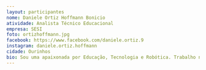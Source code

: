 ```yaml
---
layout: participantes
nome: Daniele Ortiz Hoffmann Bonicio
atividade: Analista Técnico Educacional
empresa: SESI
foto: ortizhoffmann.jpg
facebook: https://www.facebook.com/daniele.ortiz.9
instagram: daniele.ortiz.hoffmann 
cidade: Ourinhos
bio: Sou uma apaixonada por Educação, Tecnologia e Robótica. Trabalho no SESI há 13 anos como analista técnico educacional atuando na formação de professores na inserção das tecnologias nas práticas educacionais e sou coordenadora da OBR Modalidade prática. Na robótica ja fui técnica de equipe FLL, OBR e atualmente técnica de um time de FRC, hoje atuo como juíza e organização de torneios OBR, FLL e WRO.
---
```

